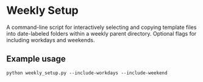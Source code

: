 # Weekly Setup

A command-line script for interactively selecting and copying template files into date-labeled folders within a weekly parent directory. Optional flags for including workdays and weekends.

## Example usage

```python weekly_setup.py --include-workdays --include-weekend```